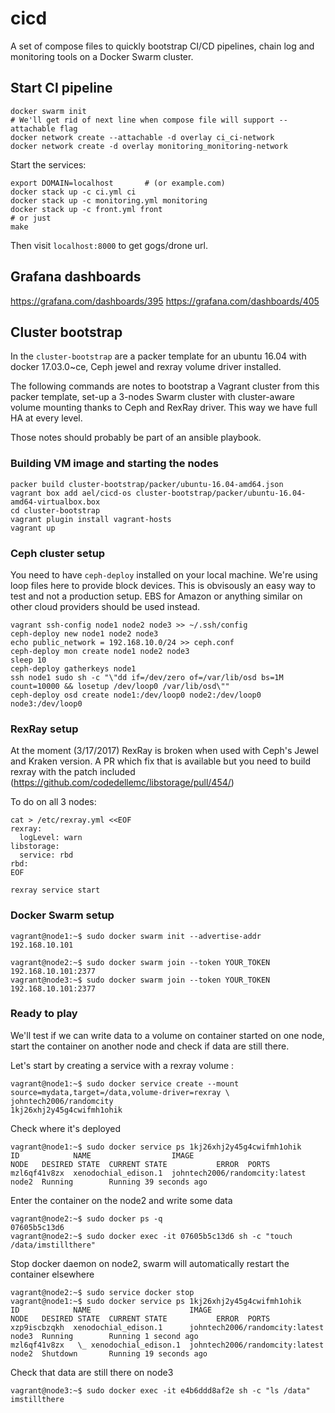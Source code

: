 # cicd
A set of compose files to quickly bootstrap CI/CD pipelines, chain log and monitoring tools on a Docker Swarm cluster.

## Start CI pipeline

```
docker swarm init
# We'll get rid of next line when compose file will support --attachable flag
docker network create --attachable -d overlay ci_ci-network
docker network create -d overlay monitoring_monitoring-network
```

Start the services:
```
export DOMAIN=localhost       # (or example.com)
docker stack up -c ci.yml ci
docker stack up -c monitoring.yml monitoring
docker stack up -c front.yml front
# or just 
make
```

Then visit `localhost:8000` to get gogs/drone url.

## Grafana dashboards
https://grafana.com/dashboards/395
https://grafana.com/dashboards/405

## Cluster bootstrap
In the `cluster-bootstrap` are a packer template for an ubuntu 16.04 with docker 17.03.0~ce, Ceph jewel and rexray volume driver installed.

The following commands are notes to bootstrap a Vagrant cluster from this packer template, set-up a 3-nodes Swarm cluster with cluster-aware volume mounting thanks to Ceph and RexRay driver. This way we have full HA at every level.

Those notes should probably be part of an ansible playbook.

### Building VM image and starting the nodes
```
packer build cluster-bootstrap/packer/ubuntu-16.04-amd64.json
vagrant box add ael/cicd-os cluster-bootstrap/packer/ubuntu-16.04-amd64-virtualbox.box
cd cluster-bootstrap
vagrant plugin install vagrant-hosts
vagrant up
```

### Ceph cluster setup
You need to have `ceph-deploy` installed on your local machine.
We're using loop files here to provide block devices. This is obvisously an easy way to test and not a production setup.
EBS for Amazon or anything similar on other cloud providers should be used instead.

```
vagrant ssh-config node1 node2 node3 >> ~/.ssh/config
ceph-deploy new node1 node2 node3
echo public_network = 192.168.10.0/24 >> ceph.conf
ceph-deploy mon create node1 node2 node3
sleep 10
ceph-deploy gatherkeys node1
ssh node1 sudo sh -c "\"dd if=/dev/zero of=/var/lib/osd bs=1M count=10000 && losetup /dev/loop0 /var/lib/osd\""
ceph-deploy osd create node1:/dev/loop0 node2:/dev/loop0 node3:/dev/loop0
```

### RexRay setup
At the moment (3/17/2017) RexRay is broken when used with Ceph's Jewel and Kraken version.
A PR which fix that is available but you need to build rexray with the patch included (https://github.com/codedellemc/libstorage/pull/454/)

To do on all 3 nodes:
```
cat > /etc/rexray.yml <<EOF
rexray:
  logLevel: warn
libstorage:
  service: rbd
rbd:
EOF

rexray service start
```

### Docker Swarm setup
```
vagrant@node1:~$ sudo docker swarm init --advertise-addr 192.168.10.101

vagrant@node2:~$ sudo docker swarm join --token YOUR_TOKEN 192.168.10.101:2377
vagrant@node3:~$ sudo docker swarm join --token YOUR_TOKEN 192.168.10.101:2377
```

### Ready to play

We'll test if we can write data to a volume on container started on one node, start the container on another node and check if data are still there.

Let's start by creating a service with a rexray volume :
```
vagrant@node1:~$ sudo docker service create --mount source=mydata,target=/data,volume-driver=rexray \
johntech2006/randomcity
1kj26xhj2y45g4cwifmh1ohik
```

Check where it's deployed
```
vagrant@node1:~$ sudo docker service ps 1kj26xhj2y45g4cwifmh1ohik
ID            NAME                  IMAGE                           NODE   DESIRED STATE  CURRENT STATE           ERROR  PORTS
mzl6qf41v8zx  xenodochial_edison.1  johntech2006/randomcity:latest  node2  Running        Running 39 seconds ago
```

Enter the container on the node2 and write some data
```
vagrant@node2:~$ sudo docker ps -q
07605b5c13d6
vagrant@node2:~$ sudo docker exec -it 07605b5c13d6 sh -c "touch /data/imstillthere"
```

Stop docker daemon on node2, swarm will automatically restart the container elsewhere
```
vagrant@node2:~$ sudo service docker stop
vagrant@node1:~$ sudo docker service ps 1kj26xhj2y45g4cwifmh1ohik
ID            NAME                      IMAGE                           NODE   DESIRED STATE  CURRENT STATE           ERROR  PORTS
xzp9iscbzqkh  xenodochial_edison.1      johntech2006/randomcity:latest  node3  Running        Running 1 second ago
mzl6qf41v8zx   \_ xenodochial_edison.1  johntech2006/randomcity:latest  node2  Shutdown       Running 19 seconds ago
```

Check that data are still there on node3
```
vagrant@node3:~$ sudo docker exec -it e4b6ddd8af2e sh -c "ls /data"
imstillthere
```
